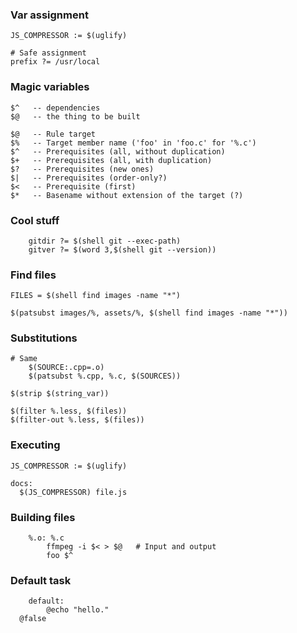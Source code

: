 ### Var assignment

    JS_COMPRESSOR := $(uglify)

    # Safe assignment
    prefix ?= /usr/local

### Magic variables

    $^   -- dependencies
    $@   -- the thing to be built

    $@   -- Rule target
    $%   -- Target member name ('foo' in 'foo.c' for '%.c')
    $^   -- Prerequisites (all, without duplication)
    $+   -- Prerequisites (all, with duplication)
    $?   -- Prerequisites (new ones)
    $|   -- Prerequisites (order-only?)
    $<   -- Prerequisite (first)
    $*   -- Basename without extension of the target (?)

### Cool stuff

		gitdir ?= $(shell git --exec-path)
		gitver ?= $(word 3,$(shell git --version))

### Find files

    FILES = $(shell find images -name "*")

    $(patsubst images/%, assets/%, $(shell find images -name "*"))

### Substitutions

    # Same
		$(SOURCE:.cpp=.o)
		$(patsubst %.cpp, %.c, $(SOURCES))

    $(strip $(string_var))

    $(filter %.less, $(files))
    $(filter-out %.less, $(files))

### Executing

    JS_COMPRESSOR := $(uglify)

    docs:
      $(JS_COMPRESSOR) file.js

### Building files

		%.o: %.c
			ffmpeg -i $< > $@   # Input and output
			foo $^

### Default task

		default:
			@echo "hello."
      @false
